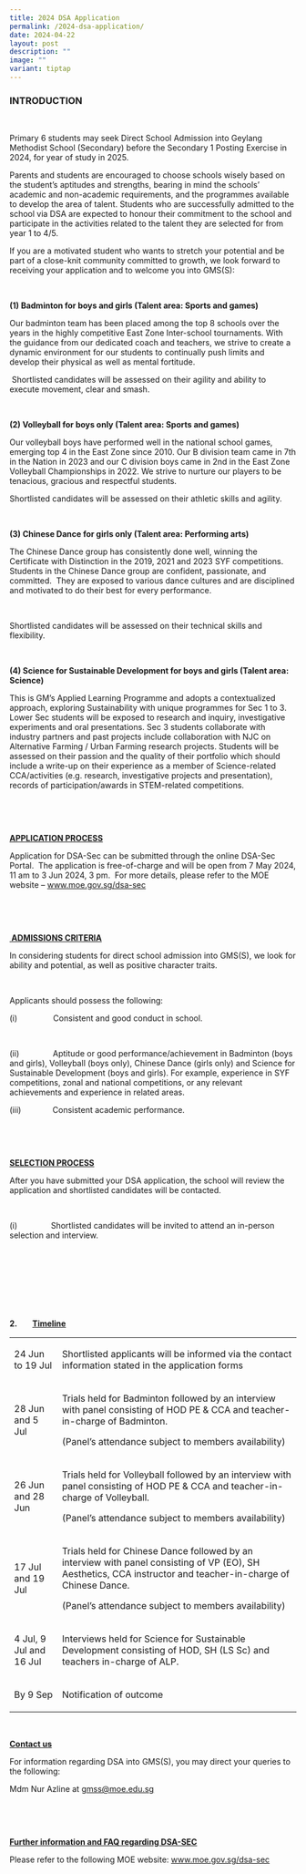 ```yaml
---
title: 2024 DSA Application
permalink: /2024-dsa-application/
date: 2024-04-22
layout: post
description: ""
image: ""
variant: tiptap
---
```

<h3><strong>INTRODUCTION</strong></h3>
<p>&nbsp;</p>
<p>Primary 6 students may seek Direct School Admission into Geylang Methodist
School (Secondary) before the Secondary 1 Posting Exercise in 2024, for
year of study in 2025.</p>
<p>Parents and students are encouraged to choose schools wisely based on
the student’s aptitudes and strengths, bearing in mind the schools’ academic
and non-academic requirements, and the programmes available to develop
the area of talent. Students who are successfully admitted to the school
via DSA are expected to honour their commitment to the school and participate
in the activities related to the talent they are selected for from year
1 to 4/5.</p>
<p>If you are a motivated student who wants to stretch your potential and
be part of a close-knit community committed to growth, we look forward
to receiving your application and to welcome you into GMS(S):</p>
<p>&nbsp;</p>
<p><strong>(1) Badminton for boys and girls (Talent area: Sports and games)</strong>
</p>
<p>Our badminton team has been placed among the top 8 schools over the years
in the highly competitive East Zone Inter-school tournaments. With the
guidance from our dedicated coach and teachers, we strive to create a dynamic
environment for our students to continually push limits and develop their
physical as well as mental fortitude.</p>
<p>&nbsp;Shortlisted candidates will be assessed on their agility and ability
to execute movement, clear and smash.</p>
<p>&nbsp;</p>
<p><strong>(2) Volleyball for boys only (Talent area: Sports and games)</strong>
</p>
<p>Our volleyball boys have performed well in the national school games,
emerging top 4 in the East Zone since 2010. Our B division team came in
7th in the Nation in 2023 and our C division boys came in 2nd in the East
Zone Volleyball Championships in 2022. We strive to nurture our players
to be tenacious, gracious and respectful students.</p>
<p>Shortlisted candidates will be assessed on their athletic skills and agility.</p>
<p>&nbsp;</p>
<p><strong>(3) Chinese Dance for girls only (Talent area: Performing arts)</strong>
</p>
<p>The Chinese Dance group has consistently done well, winning the Certificate
with Distinction in the 2019, 2021 and 2023 SYF competitions. Students
in the Chinese Dance group are confident, passionate, and committed.&nbsp;
They are exposed to various dance cultures and are disciplined and motivated
to do their best for every performance.</p>
<p>&nbsp;</p>
<p>Shortlisted candidates will be assessed on their technical skills and
flexibility.</p>
<p>&nbsp;</p>
<p><strong>(4) Science for Sustainable Development for boys and girls (Talent area: Science)</strong>
</p>
<p>This is GM’s Applied Learning Programme and adopts a contextualized approach,
exploring Sustainability with unique programmes for Sec 1 to 3. Lower Sec
students will be exposed to research and inquiry, investigative experiments
and oral presentations. Sec 3 students collaborate with industry partners
and past projects include collaboration with NJC on Alternative Farming
/ Urban Farming research projects. Students will be assessed on their passion
and the quality of their portfolio which should include a write-up on their
experience as a member of Science-related CCA/activities (e.g. research,
investigative projects and presentation), records of participation/awards
in STEM-related competitions.</p>
<p>&nbsp;</p>
<p>&nbsp;</p>
<p><strong><u>APPLICATION PROCESS</u></strong>
</p>
<p>Application for DSA-Sec can be submitted through the online DSA-Sec Portal.&nbsp;
The application is free-of-charge and will be open from 7 May 2024, 11
am to 3 Jun 2024, 3 pm.&nbsp; For more details, please refer to the MOE
website – <a href="www.moe.gov.sg/dsa-sec" rel="noopener noreferrer nofollow" target="_blank">www.moe.gov.sg/dsa-sec</a>
</p>
<p>&nbsp;</p>
<p>&nbsp;</p>
<p><strong><u>&nbsp;ADMISSIONS CRITERIA</u></strong>
</p>
<p>In considering students for direct school admission into GMS(S), we look
for ability and potential, as well as positive character traits.</p>
<p>&nbsp;</p>
<p>Applicants should possess the following:</p>
<p>(i)&nbsp; &nbsp; &nbsp; &nbsp; &nbsp; &nbsp; &nbsp; &nbsp; Consistent
and good conduct in school.</p>
<p>&nbsp;</p>
<p>(ii)&nbsp; &nbsp; &nbsp; &nbsp;&nbsp;&nbsp;&nbsp;&nbsp;&nbsp;&nbsp;&nbsp;
Aptitude or good performance/achievement in Badminton (boys and girls),
Volleyball (boys only), Chinese Dance (girls only) and Science for Sustainable
Development (boys and girls). For example, experience in SYF competitions,
zonal and national competitions, or any relevant achievements and experience
in related areas.</p>
<p>(iii)&nbsp; &nbsp; &nbsp; &nbsp; &nbsp; &nbsp; &nbsp; Consistent academic
performance.</p>
<p>&nbsp;</p>
<p>&nbsp;</p>
<p><strong><u>SELECTION PROCESS</u></strong>
</p>
<p>After you have submitted your DSA application, the school will review
the application and shortlisted candidates will be contacted.</p>
<p>&nbsp;</p>
<p>(i)&nbsp;&nbsp;&nbsp;&nbsp;&nbsp;&nbsp;&nbsp;&nbsp;&nbsp;&nbsp;&nbsp;&nbsp;&nbsp;&nbsp;
Shortlisted candidates will be invited to attend an in-person selection
and interview.</p>
<p>&nbsp;</p>
<p>&nbsp;</p>
<p>&nbsp;</p>
<p>&nbsp;</p>
<p><strong>2.&nbsp; &nbsp; &nbsp; &nbsp; <u>Timeline</u></strong>
</p>
<table style="minWidth: 50px">
<colgroup>
<col>
<col>
</colgroup>
<tbody>
<tr>
<td rowspan="1" colspan="1">
<p>24 Jun to 19 Jul</p>
</td>
<td rowspan="1" colspan="1">
<p>Shortlisted applicants will be informed via the contact information stated
in the application forms</p>
</td>
</tr>
<tr>
<td rowspan="1" colspan="1">
<p>28 Jun and 5 Jul</p>
</td>
<td rowspan="1" colspan="1">
<p>Trials held for Badminton followed by an interview with panel consisting
of HOD PE &amp; CCA and teacher-in-charge of Badminton.</p>
<p>(Panel’s attendance subject to members availability)</p>
</td>
</tr>
<tr>
<td rowspan="1" colspan="1">
<p>26 Jun and 28 Jun</p>
</td>
<td rowspan="1" colspan="1">
<p>Trials held for Volleyball followed by an interview with panel consisting
of HOD PE &amp; CCA and teacher-in-charge of Volleyball.</p>
<p>(Panel’s attendance subject to members availability)</p>
</td>
</tr>
<tr>
<td rowspan="1" colspan="1">
<p>17 Jul and 19 Jul</p>
</td>
<td rowspan="1" colspan="1">
<p>Trials held for Chinese Dance followed by an interview with panel consisting
of VP (EO), SH Aesthetics, CCA instructor and teacher-in-charge of Chinese
Dance.</p>
<p>(Panel’s attendance subject to members availability)</p>
</td>
</tr>
<tr>
<td rowspan="1" colspan="1">
<p>4 Jul, 9 Jul and 16 Jul&nbsp;</p>
</td>
<td rowspan="1" colspan="1">
<p>Interviews held for Science for Sustainable Development consisting of
HOD, SH (LS Sc) and teachers in-charge of ALP.&nbsp;</p>
</td>
</tr>
<tr>
<td rowspan="1" colspan="1">
<p>By 9 Sep</p>
</td>
<td rowspan="1" colspan="1">
<p>Notification of outcome</p>
</td>
</tr>
</tbody>
</table>
<p>&nbsp;</p>
<p></p>
<p><strong><u>Contact us</u></strong>
</p>
<p>For information regarding DSA into GMS(S), you may direct your queries
to the following:</p>
<p>Mdm Nur Azline at <a href="gmss@moe.edu.sg" rel="noopener noreferrer nofollow" target="_blank">gmss@moe.edu.sg</a>
</p>
<p>&nbsp;</p>
<p>&nbsp;</p>
<p><strong><u>Further information and FAQ regarding DSA-SEC</u></strong>
</p>
<p>Please refer to the following MOE website: <a href="www.moe.gov.sg/dsa-sec" rel="noopener noreferrer nofollow" target="_blank">www.moe.gov.sg/dsa-sec</a>
</p>
<p>&nbsp;</p>
<p>&nbsp;</p>
<p>&nbsp;</p>